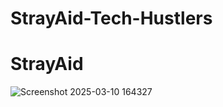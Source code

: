 ﻿# StrayAid-Tech-Hustlers
# StrayAid
![Screenshot 2025-03-10 164327](https://github.com/user-attachments/assets/7110dcab-e8e0-433f-a267-899e398c6926)
